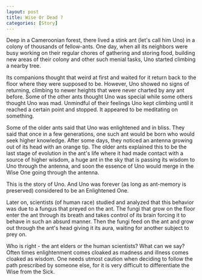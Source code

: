 ```yaml
---
layout: post
title: Wise Or Dead ?
categories: [Story]
---
```


Deep in a Cameroonian forest, there lived a stink ant (let's call him Uno) in a colony of
thousands of fellow-ants. One day, when all its neighbors were busy working on their regular
chores of gathering and storing food, building new areas of their colony and other such menial
tasks, Uno started climbing a nearby tree.

Its companions thought that weird at first and waited for it return back to the floor where
they were supposed to be. However, Uno showed no signs of returning, climbing to newer heights
that were never charted by any ant before. Some of the other ants thought Uno was special while
some others thought Uno was mad. Unmindful of their feelings Uno kept climbing until it reached
a certain point and stopped. It appeared to be meditating on something.

Some of the older ants said that Uno was enlightened and in bliss. They said that once in a
few generations, one such ant would be born who would seek higher knowledge. After some days,
they noticed an antenna growing out of its head with an orange tip. The older ants explained
this to be the last stage of evolution in the ant's life where it had made contact with a
source of higher wisdom, a huge ant in the sky that is passing its wisdom to Uno through the
antenna, and soon the essence of Uno would merge in the Wise One going through the antenna.

This is the story of Uno. And Uno was forever (as long as ant-memory is preserved) considered
to be an Enlightened One.

Later on, scientists (of human race) studied and analyzed that this behavior was due to a fungus
that preyed on the ant. The fungi that grow on the floor enter the ant through its breath and
takes control of its brain forcing it to behave in such an absurd manner. Then the fungi feed
on the ant and grow out through the ant's head giving it its aura, waiting for another subject
to prey on.

Who is right - the ant elders or the human scientists? What can we say? Often times enlightenment
comes cloaked as madness and illness comes cloaked as wisdom. One needs utmost caution when
deciding to follow the path prescribed by someone else, for it is very difficult to
differentiate the Wise from the Sick.

